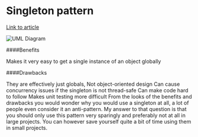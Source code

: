 # Singleton pattern

[Link to article](http://www.growingwiththeweb.com/2012/05/design-patterns-singleton.html)

![UML Diagram](http://www.growingwiththeweb.com/images/2012/05/12/singleton-uml.svg)

####Benefits

Makes it very easy to get a single instance of an object globally

####Drawbacks

They are effectively just globals,
Not object-oriented design
Can cause concurrency issues if the singleton is not thread-safe
Can make code hard to follow
Makes unit testing more difficult
From the looks of the benefits and drawbacks you would wonder why you would use a singleton at all, a lot of people even consider it an anti-pattern. My answer to that question is that you should only use this pattern very sparingly and preferably not at all in large projects. You can however save yourself quite a bit of time using them in small projects.

